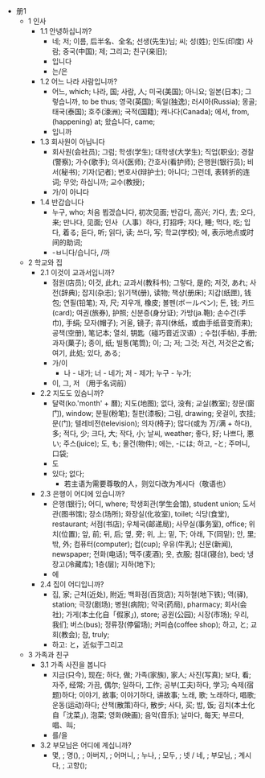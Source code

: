 
- 册1
    - 1 인사
        - 1.1 안녕하십니까?
            - 네; 저; 이름, 后半名、全名; 선생(先生)님; 씨; 성(姓); 인도(印度) 사람; 중국(中国); 제; 그리고; 친구(亲旧);
            - 입니다
            - 는/은
        - 1.2 어느 나라 사람입니까?
            - 어느, which; 나라, 国; 사람, 人; 미국(美国); 아니요; 일본(日本); 그렇습니까, to be thus; 영국(英国); 독일(独逸); 러시아(Russia); 몽골; 태국(泰国); 호주(濠洲); 국적(国籍); 캐나다(Canada); 에서, from, (happening) at; 왔습니다, came; 
            - 입니까
        - 1.3 회사원이 아닙니다
            - 회사원(会社员); 그럼; 학생(学生); 대학생(大学生); 직업(职业); 경찰(警察); 가수(歌手); 의사(医师); 간호사(看护师); 은행원(银行员); 비서(秘书); 기자(记者); 변호사(辩护士); 아니다; 그런데, 表转折的连词; 무앗; 하십니까; 교수(教授); 
            - 가/이 아니다 
        - 1.4 반갑습니다
            - 누구, who; 처음 뵙겠습니다, 初次见面; 반갑다, 高兴; 가다, 去; 오다, 来; 만나다, 见面; 인사（人事）하다, 打招呼; 자다, 睡; 먹다, 吃; 입다, 着る; 듣다, 听; 읽다, 读; 쓰다, 写; 학교(学校); 에, 表示地点或时间的助词; 
            - -ㅂ니다/습니다, /까
    - 2 학교와 집
        - 2.1 이것이 교과서입니까?
            - 점원(店员); 이것, 此れ; 교과서(教科书); 그렇다, 是的; 저것, あれ; 사전(辞典); 잡지(杂志); 읽기책(册), 读物; 책상(册床); 지갑(纸匣), 钱包; 연필(铅笔); 자, 尺; 지우개, 橡皮; 볼펜(ボールペン); 돈, 钱; 카드(card); 여권(旅券), 护照; 신분증(身分证); 가방(ja.鞄); 손수건(手巾), 手绢; 모자(帽子); 거울, 镜子; 휴지(休纸，或由手纸音变而来); 공책(空册), 笔记本; 열쇠, 钥匙（碰巧音近汉语）; 수첩(手帖), 手册; 과자(菓子); 종이, 纸; 빌통(笔筒); 이; 그; 저; 그것; 저건, 저것은之省; 여기, 此処; 있다, ある; 
            - 가/이
                - 나 - 내가; 너 - 네가; 저 - 제가; 누구 - 누가;
            - 이, 그, 저 （用于名词前）
        - 2.2 지도도 있슴니까?
            - 달력(ko.'month' + 曆); 지도(地图); 없다, 没有; 교실(教室); 창문(窗门), window; 분필(粉笔); 칠판(漆板); 그림, drawing; 옷걸이, 衣挂; 문(门); 텔레비전(television); 의자(椅子); 많다(或为 万/满 + 하다), 多; 적다, 少; 크다, 大; 작다, 小; 날씨, weather; 좋다, 好; 나쁘다, 悪い; 주스(juice); 도, も; 물건(物件); 에는, -には; 하고, -と; 주머니, 口袋; 
            - 도
            - 있다; 없다;
                - 若主语为需要尊敬的人，则있다改为계시다（敬语也）
        - 2.3 은행이 어디에 있습니까?
            - 은행(银行); 어디, where; 학생회관(学生会馆), student union; 도서관(图书馆); 장소(场所); 화장실(化妆室), toilet; 식당(食堂), restaurant; 서점(书店); 우체국(邮递局); 사무실(事务室), office; 위치(位置); 앞, 前; 뒤, 后; 옆, 旁; 위, 上; 밑, 下; 아래, 下(同밑); 안, 里; 밖, 外; 컴퓨터(computer); 컵(cup); 우유(牛乳); 신문(新闻), newspaper; 전화(电话); 맥주(麦酒); 옷, 衣服; 침대(寝台), bed; 냉장고(冷藏库); 1층(层); 지하(地下); 
            - 에
        - 2.4 집이 어디입니까?
            - 집, 家; 근처(近处), 附近; 백화점(百货店); 지하철(地下铁); 역(驿), station; 극장(剧场); 병원(病院); 약국(药局), pharmacy; 회사(会社); 가게(本土化自「假家」), store; 공원(公园); 시장(市场); 우리, 我们; 버스(bus); 정류장(停留场); 커피숍(coffee shop); 하고, と; 교회(教会); 참, truly; 
            - 하고: と，近似于그리고
    - 3 가족과 친구
        - 3.1 가족 사진을 봅니다
            - 지금(只今), 现在; 하다, 做; 가족(家族), 家人; 사진(写真); 보다, 看; 자주, 经常; 가끔, 偶尔; 일하다, 工作; 공부(工夫)하다, 学习; 숙제(宿题)하다; 이야기, 故事; 이야기하다, 讲故事; 노래, 歌; 노래하다, 唱歌; 운동(运动)하다; 산책(散策)하다, 散步; 사다, 买; 밥, 饭; 김치(本土化自「沈菜」), 泡菜; 영화(映画); 음악(音乐); 날마다, 每天; 부르다, 唱、叫; 
            - 를/을
        - 3.2 부모님은 어디에 계십니까?
            - 몇, ; 명(), ; 아버지, ; 어머니, ; 누나, ; 모두, ; 넷 / 네, ; 부모님, ; 계시다, ; 고향(); 